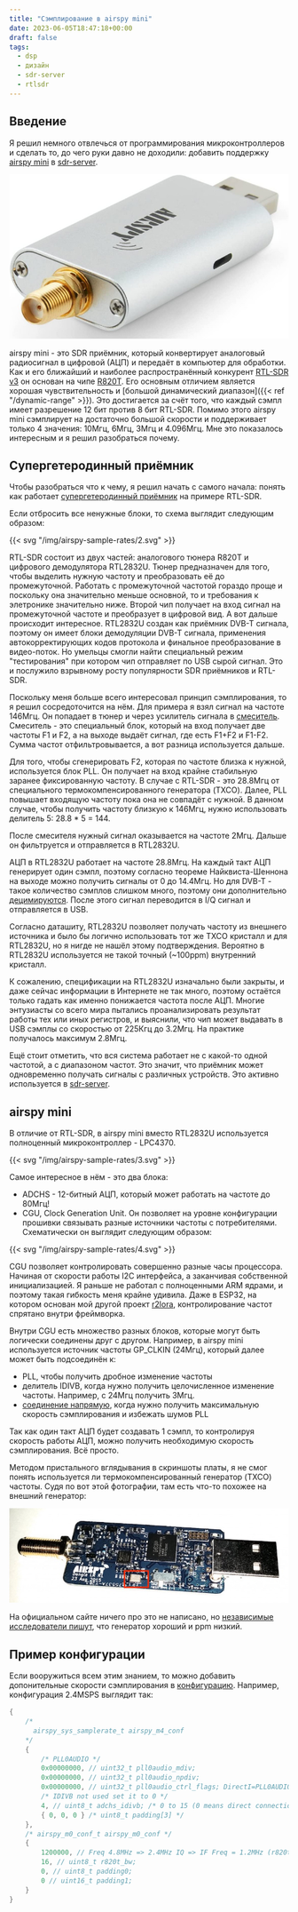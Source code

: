 ```yaml
---
title: "Сэмплирование в airspy mini"
date: 2023-06-05T18:47:18+00:00
draft: false
tags:
  - dsp
  - дизайн
  - sdr-server
  - rtlsdr
---
```


## Введение

Я решил немного отвлечься от программирования микроконтроллеров и сделать то, до чего руки давно не доходили: добавить поддержку [airspy mini](https://airspy.com/airspy-mini/) в [sdr-server](https://github.com/dernasherbrezon/sdr-server).

![](/img/airspy-sample-rates/1.jpg)

airspy mini - это SDR приёмник, который конвертирует аналоговый радиосигнал в цифровой (АЦП) и передаёт в компьютер для обработки. Как и его ближайший и наиболее распространённый конкурент [RTL-SDR v3](https://www.rtl-sdr.com/buy-rtl-sdr-dvb-t-dongles/) он основан на чипе [R820T](https://rtl-sdr.com/wp-content/uploads/2013/04/R820T_datasheet-Non_R-20111130_unlocked.pdf). Его основным отличием является хорошая чувствительность и [большой динамический диапазон]({{< ref "/dynamic-range" >}}). Это достигается за счёт того, что каждый сэмпл имеет разрешение 12 бит против 8 бит RTL-SDR. Помимо этого airspy mini сэмплирует на достаточно большой скорости и поддерживает только 4 значения: 10Мгц, 6Мгц, 3Мгц и 4.096Мгц. Мне это показалось интересным и я решил разобраться почему.

## Супергетеродинный приёмник

Чтобы разобраться что к чему, я решил начать с самого начала: понять как работает [супергетеродинный приёмник](https://ru.wikipedia.org/wiki/Супергетеродинный_радиоприёмник) на примере RTL-SDR.

Если отбросить все ненужные блоки, то схема выглядит следующим образом:

{{< svg "/img/airspy-sample-rates/2.svg" >}}

RTL-SDR состоит из двух частей: аналогового тюнера R820T и цифрового демодулятора RTL2832U. Тюнер предназначен для того, чтобы выделить нужную частоту и преобразовать её до промежуточной. Работать с промежуточной частотой гораздо проще и поскольку она значительно меньше основной, то и требования к элетронике значительно ниже.  Второй чип получает на вход сигнал на промежуточной частоте и преобразует в цифровой вид. А вот дальше происходит интересное. RTL2832U создан как приёмник DVB-T сигнала, поэтому он имеет блоки демодуляции DVB-T сигнала, применения автокорректирующих кодов протокола и финальное преобразование в видео-поток. Но умельцы смогли найти специальный режим "тестирования" при котором чип отправляет по USB сырой сигнал. Это и послужило взрывному росту популярности SDR приёмников и RTL-SDR.

Поскольку меня больше всего интересовал принцип сэмплирования, то я решил сосредоточится на нём. Для примера я взял сигнал на частоте 146Мгц. Он попадает в тюнер и через усилитель сигнала в [смеситель](https://ru.wikipedia.org/wiki/Смеситель_(электроника)). Смеситель - это специальный блок, который на вход получает две частоты F1 и F2, а на выходе выдаёт сигнал, где есть F1+F2 и F1-F2. Сумма частот отфильтровывается, а вот разница используется дальше.

Для того, чтобы сгенерировать F2, которая по частоте близка к нужной, используется блок PLL. Он получает на вход крайне стабильную заранее фиксированную частоту. В случае с RTL-SDR - это 28.8Мгц от специального термокомпенсированного генератора (TXCO). Далее, PLL повышает входящую частоту пока она не совпадёт с нужной. В данном случае, чтобы получить частоту близкую к 146Мгц, нужно использовать делитель 5: 28.8 * 5 = 144.

После смесителя нужный сигнал оказывается на частоте 2Мгц. Дальше он фильтруется и отправляется в RTL2832U.

АЦП в RTL2832U работает на частоте 28.8Мгц. На каждый такт АЦП генерирует один сэмпл, поэтому согласно теореме Найквиста-Шеннона на выходе можно получить сигналы от 0 до 14.4Мгц. Но для DVB-T - такое количество сэмплов слишком много, поэтому они дополнительно [децимируются](https://ru.wikipedia.org/wiki/Децимация_(обработка_сигналов)). После этого сигнал переводится в I/Q сигнал и отправляется в USB.

Согласно даташиту, RTL2832U позволяет получать частоту из внешнего источника и было бы логично использовать тот же TXCO кристалл и для RTL2832U, но я нигде не нашёл этому подтверждения. Вероятно в RTL2832U используется не такой точный (~100ppm) внутренний кристалл.

К сожалению, спецификации на RTL2832U изначально были закрыты, и даже сейчас информации в Интернете не так много, поэтому остаётся только гадать как именно понижается частота после АЦП. Многие энтузиасты со всего мира пытались проанализировать результат работы тех или иных регистров, и выяснили, что чип может выдавать в USB сэмплы со скоростью от 225Кгц до 3.2Мгц. На практике получалось максимум 2.8Мгц.

Ещё стоит отметить, что вся система работает не с какой-то одной частотой, а с диапазоном частот. Это значит, что приёмник может одновременно получать сигналы с различных устройств. Это активно используется в [sdr-server](https://github.com/dernasherbrezon/sdr-server).

## airspy mini

В отличие от RTL-SDR, в airspy mini вместо RTL2832U используется полноценный микроконтроллер - LPC4370.

{{< svg "/img/airspy-sample-rates/3.svg" >}}

Самое интересное в нём - это два блока:

 * ADCHS - 12-битный АЦП, который может работать на частоте до 80Мгц!
 * CGU, Clock Generation Unit. Он позволяет на уровне конфигурации прошивки связывать разные источники частоты с потребителями. Схематически он выглядит следующим образом:

{{< svg "/img/airspy-sample-rates/4.svg" >}}

CGU позволяет контролировать совершенно разные часы процессора. Начиная от скорости работы I2C интерфейса, а заканчивая собственной инициализацией. Я раньше не работал с полноценными ARM ядрами, и поэтому такая гибкость меня крайне удивила. Даже в ESP32, на котором основан мой другой проект [r2lora](https://github.com/dernasherbrezon/r2lora), контролирование частот спрятано внутри фреймворка.

Внутри CGU есть множество разных блоков, которые могут быть логически соединены друг с другом. Например, в airspy mini используется источник частоты GP_CLKIN (24Мгц), который далее может быть подсоединён к:

 * PLL, чтобы получить дробное изменение частоты
 * делитель IDIVB, когда нужно получить целочисленное изменение частоты. Например, с 24Мгц получить 3Мгц. 
 * [соединение напрямую](https://github.com/airspy/airspyone_firmware/blob/master/common/airspy_core.c#L300), когда нужно получить максимальную скорость сэмплирования и избежать шумов PLL

Так как один такт АЦП будет создавать 1 сэмпл, то контролируя скорость работы АЦП, можно получить необходимую скорость сэмплирования. Всё просто.

Методом пристального вглядывания в скриншоты платы, я не смог понять используется ли термокомпенсированный генератор (TXCO) частоты. Судя по вот этой фотографии, там есть что-то похожее на внешний генератор:

![](/img/airspy-sample-rates/5.jpg)

На официальном сайте ничего про это не написано, но [независимые исследователи пишут](https://groups.io/g/airspy/message/42547), что генератор хороший и ppm низкий.

## Пример конфигурации

Если вооружиться всем этим знанием, то можно добавить допонительные скорости сэмплирования в [конфигурацию](https://github.com/airspy/airspyone_firmware/blob/master/common/airspy_mini_conf.c). Например, конфигурация 2.4MSPS выглядит так:


```c
{
    /*
      airspy_sys_samplerate_t airspy_m4_conf
    */
    {
        /* PLL0AUDIO */
        0x00000000, // uint32_t pll0audio_mdiv;
        0x00000000, // uint32_t pll0audio_npdiv;
        0x00000000, // uint32_t pll0audio_ctrl_flags; DirectI=PLL0AUDIO_CTRL_FLAG_DIRECT_I or/and DirectO=PLL0AUDIO_CTRL_FLAG_DIRECT_O */
        /* IDIVB not used set it to 0 */
        4, // uint8_t adchs_idivb; /* 0 to 15 (0 means direct connection GP_CLKIN to ADCHS_CLK) */
        { 0, 0, 0 } /* uint8_t padding[3] */
    },
    /* airspy_m0_conf_t airspy_m0_conf */
    {
        1200000, // Freq 4.8MHz => 2.4MHz IQ => IF Freq = 1.2MHz (r820t_if_freq)
        16, // uint8_t r820t_bw;
        0, // uint8_t padding0;
        0 // uint16_t padding1;
    }
}
```